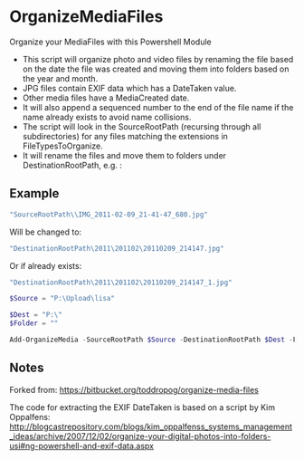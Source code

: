 OrganizeMediaFiles
==================
Organize your MediaFiles with this Powershell  Module

* This script will organize photo and video files by renaming the file based on the date the
file was created and moving them into folders based on the year and month. 
* JPG files contain EXIF data which has a DateTaken value. 
* Other media files have a MediaCreated date.  
* It will also append a sequenced number to the end of the file name if the name already exists to avoid name collisions. 
* The script will look in the SourceRootPath (recursing through all subdirectories) for any files matching
the extensions in FileTypesToOrganize. 
* It will rename the files and move them to folders under DestinationRootPath, e.g. :

## Example
```powershell
"SourceRootPath\\IMG_2011-02-09_21-41-47_680.jpg"
```
Will be changed to:
```powershell
"DestinationRootPath\2011\201102\20110209_214147.jpg"
```
Or if already exists:
```powershell
"DestinationRootPath\2011\201102\20110209_214147_1.jpg"
```

```powershell
$Source = "P:\Upload\lisa"

$Dest = "P:\"
$Folder = ""

Add-OrganizeMedia -SourceRootPath $Source -DestinationRootPath $Dest -FolderName $Folder -verbose
```

## Notes
Forked from: 
https://bitbucket.org/toddropog/organize-media-files

The code for extracting the EXIF DateTaken is based on a script by Kim Oppalfens:
http://blogcastrepository.com/blogs/kim_oppalfenss_systems_management_ideas/archive/2007/12/02/organize-your-digital-photos-into-folders-usi#ng-powershell-and-exif-data.aspx

